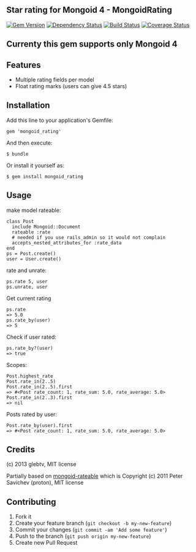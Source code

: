 ## Star rating for Mongoid 4 - MongoidRating

[![Gem Version](https://badge.fury.io/rb/mongoid_rating.png)](http://badge.fury.io/rb/mongoid_rating)
[![Dependency Status](https://gemnasium.com/rs-pro/mongoid_rating.png)](https://gemnasium.com/rs-pro/mongoid_rating)
[![Build Status](https://travis-ci.org/rs-pro/mongoid_rating.png?branch=master)](https://travis-ci.org/rs-pro/mongoid_rating)
[![Coverage Status](https://coveralls.io/repos/rs-pro/mongoid_rating/badge.png)](https://coveralls.io/r/rs-pro/mongoid_rating)

## Currenty this gem supports only Mongoid 4

## Features

  - Multiple rating fields per model
  - Float rating marks (users can give 4.5 stars)

## Installation

Add this line to your application's Gemfile:

    gem 'mongoid_rating'

And then execute:

    $ bundle

Or install it yourself as:

    $ gem install mongoid_rating

## Usage

make model rateable:

    class Post
      include Mongoid::Document
      rateable :rate
      # needed if you use rails_admin so it would not complain
      accepts_nested_attributes_for :rate_data
    end
    ps = Post.create()
    user = User.create()

rate and unrate:
  
    ps.rate 5, user
    ps.unrate, user

Get current rating

    ps.rate
    => 5.0 
    ps.rate_by(user)
    => 5 
    
Check if user rated:

    ps.rate_by?(user)
    => true 

Scopes: 

    Post.highest_rate
    Post.rate_in(2..5)
    Post.rate_in(2..5).first
    => #<Post rate_count: 1, rate_sum: 5.0, rate_average: 5.0> 
    Post.rate_in(2..3).first
    => nil 

Posts rated by user:

    Post.rate_by(user).first
    => #<Post rate_count: 1, rate_sum: 5.0, rate_average: 5.0> 

## Credits

(c) 2013 glebtv, MIT license

Partially based on
[mongoid-rateable](https://github.com/proton/mongoid_rateable)
which is Copyright (c) 2011 Peter Savichev (proton), MIT license

## Contributing

1. Fork it
2. Create your feature branch (`git checkout -b my-new-feature`)
3. Commit your changes (`git commit -am 'Add some feature'`)
4. Push to the branch (`git push origin my-new-feature`)
5. Create new Pull Request

